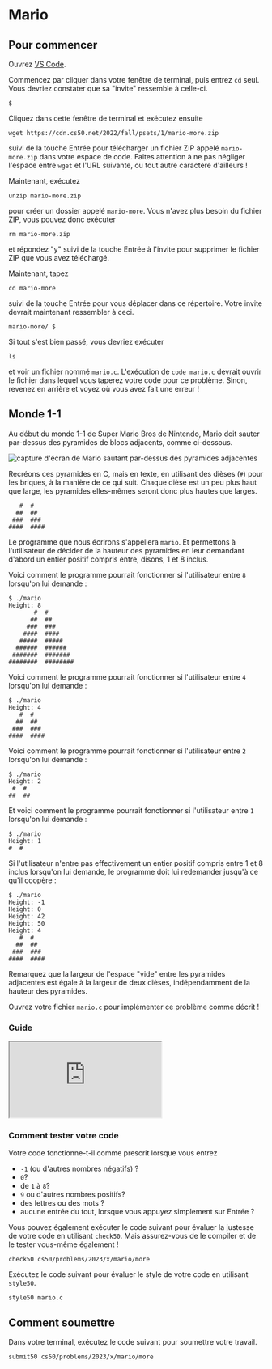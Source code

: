 # Mario

## Pour commencer

Ouvrez [VS Code](https://code.cs50.io/).

Commencez par cliquer dans votre fenêtre de terminal, puis entrez `cd` seul. Vous devriez constater que sa "invite" ressemble à celle-ci.

    $

Cliquez dans cette fenêtre de terminal et exécutez ensuite

    wget https://cdn.cs50.net/2022/fall/psets/1/mario-more.zip

suivi de la touche Entrée pour télécharger un fichier ZIP appelé `mario-more.zip` dans votre espace de code. Faites attention à ne pas négliger l'espace entre `wget` et l'URL suivante, ou tout autre caractère d'ailleurs !

Maintenant, exécutez

    unzip mario-more.zip

pour créer un dossier appelé `mario-more`. Vous n'avez plus besoin du fichier ZIP, vous pouvez donc exécuter

    rm mario-more.zip

et répondez "y" suivi de la touche Entrée à l'invite pour supprimer le fichier ZIP que vous avez téléchargé.

Maintenant, tapez

    cd mario-more

suivi de la touche Entrée pour vous déplacer dans ce répertoire. Votre invite devrait maintenant ressembler à ceci.

    mario-more/ $

Si tout s'est bien passé, vous devriez exécuter

    ls

et voir un fichier nommé `mario.c`. L'exécution de `code mario.c` devrait ouvrir le fichier dans lequel vous taperez votre code pour ce problème. Sinon, revenez en arrière et voyez où vous avez fait une erreur !

## Monde 1-1

Au début du monde 1-1 de Super Mario Bros de Nintendo, Mario doit sauter par-dessus des pyramides de blocs adjacents, comme ci-dessous.

![capture d'écran de Mario sautant par-dessus des pyramides adjacentes](https://cs50.harvard.edu/x/2023/psets/1/mario/more/pyramids.png)

Recréons ces pyramides en C, mais en texte, en utilisant des dièses (`#`) pour les briques, à la manière de ce qui suit. Chaque dièse est un peu plus haut que large, les pyramides elles-mêmes seront donc plus hautes que larges.

       #  #
      ##  ##
     ###  ###
    ####  ####

Le programme que nous écrirons s'appellera `mario`. Et permettons à l'utilisateur de décider de la hauteur des pyramides en leur demandant d'abord un entier positif compris entre, disons, 1 et 8 inclus.

Voici comment le programme pourrait fonctionner si l'utilisateur entre `8` lorsqu'on lui demande :

    $ ./mario
    Height: 8
           #  #
          ##  ##
         ###  ###
        ####  ####
       #####  #####
      ######  ######
     #######  #######
    ########  ########

Voici comment le programme pourrait fonctionner si l'utilisateur entre `4` lorsqu'on lui demande :

    $ ./mario
    Height: 4
       #  #
      ##  ##
     ###  ###
    ####  ####

Voici comment le programme pourrait fonctionner si l'utilisateur entre `2` lorsqu'on lui demande :

    $ ./mario
    Height: 2
     #  #
    ##  ##

Et voici comment le programme pourrait fonctionner si l'utilisateur entre `1` lorsqu'on lui demande :

    $ ./mario
    Height: 1
    #  #

Si l'utilisateur n'entre pas effectivement un entier positif compris entre 1 et 8 inclus lorsqu'on lui demande, le programme doit lui redemander jusqu'à ce qu'il coopère :

    $ ./mario
    Height: -1
    Height: 0
    Height: 42
    Height: 50
    Height: 4
       #  #
      ##  ##
     ###  ###
    ####  ####

Remarquez que la largeur de l'espace "vide" entre les pyramides adjacentes est égale à la largeur de deux dièses, indépendamment de la hauteur des pyramides.

Ouvrez votre fichier `mario.c` pour implémenter ce problème comme décrit !

### Guide

<div class="ratio ratio-16x9" data-video=""><iframe allow="accelerometer; autoplay; encrypted-media; gyroscope; picture-in-picture" allowfullscreen="" class="border" data-video="" src="https://www.youtube.com/embed/FzN9RAjYG_Q?modestbranding=0&amp;rel=0&amp;showinfo=0"></iframe></div>

### Comment tester votre code

Votre code fonctionne-t-il comme prescrit lorsque vous entrez

- `-1` (ou d'autres nombres négatifs) ?
- `0`?
- de `1` à `8`?
- `9` ou d'autres nombres positifs?
- des lettres ou des mots ?
- aucune entrée du tout, lorsque vous appuyez simplement sur Entrée ?

Vous pouvez également exécuter le code suivant pour évaluer la justesse de votre code en utilisant `check50`. Mais assurez-vous de le compiler et de le tester vous-même également !

    check50 cs50/problems/2023/x/mario/more

Exécutez le code suivant pour évaluer le style de votre code en utilisant `style50`.

    style50 mario.c

## Comment soumettre

Dans votre terminal, exécutez le code suivant pour soumettre votre travail.

    submit50 cs50/problems/2023/x/mario/more